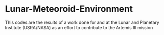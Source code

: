 # Lunar-Meteoroid-Environment
This codes are the results of a work done for and at the Lunar and Planetary Institute (USRA/NASA) as an effort to contribute to the Artemis III mission 
